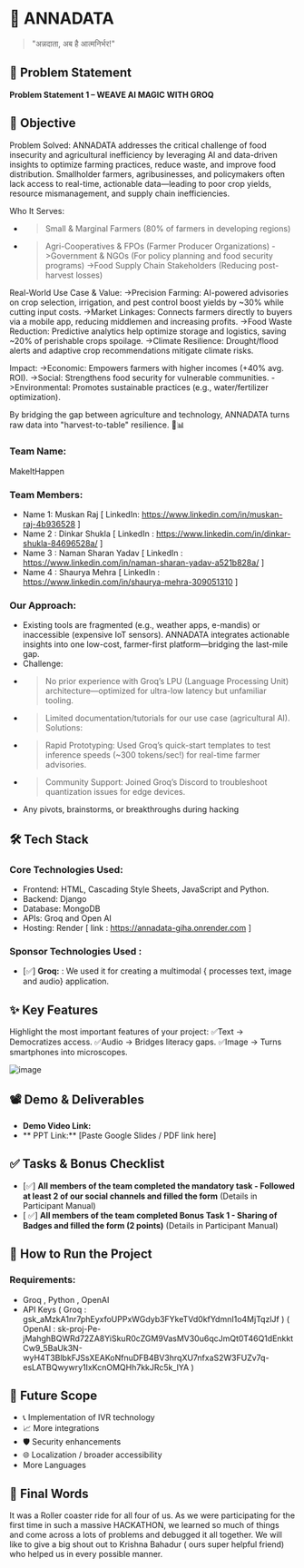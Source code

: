 # 🚀 ANNADATA

> "अन्नदाता, अब है आत्मनिर्भर!"

## 📌 Problem Statement

**Problem Statement 1 – WEAVE AI MAGIC WITH GROQ**

## 🎯 Objective
Problem Solved:
ANNADATA addresses the critical challenge of food insecurity and agricultural inefficiency by leveraging AI and data-driven insights to optimize farming practices, reduce waste, and improve food distribution. Smallholder farmers, agribusinesses, and policymakers often lack access to real-time, actionable data—leading to poor crop yields, resource mismanagement, and supply chain inefficiencies.

Who It Serves:
- > Small & Marginal Farmers (80% of farmers in developing regions)
- > Agri-Cooperatives & FPOs (Farmer Producer Organizations)
->Government & NGOs (For policy planning and food security programs)
->Food Supply Chain Stakeholders (Reducing post-harvest losses)

Real-World Use Case & Value:
->Precision Farming: AI-powered advisories on crop selection, irrigation, and pest control boost yields by ~30% while cutting input costs.
->Market Linkages: Connects farmers directly to buyers via a mobile app, reducing middlemen and increasing profits.
->Food Waste Reduction: Predictive analytics help optimize storage and logistics, saving ~20% of perishable crops spoilage.
->Climate Resilience: Drought/flood alerts and adaptive crop recommendations mitigate climate risks.

Impact:
->Economic: Empowers farmers with higher incomes (+40% avg. ROI).
->Social: Strengthens food security for vulnerable communities.
->Environmental: Promotes sustainable practices (e.g., water/fertilizer optimization).

By bridging the gap between agriculture and technology, ANNADATA turns raw data into "harvest-to-table" resilience. 🌱📊

### Team Name:  
MakeItHappen

### Team Members:  
- Name 1: Muskan Raj [ LinkedIn: https://www.linkedin.com/in/muskan-raj-4b936528 ]
- Name 2 : Dinkar Shukla  [ LinkedIn : https://www.linkedin.com/in/dinkar-shukla-84696528a/ ]
- Name 3 : Naman Sharan Yadav  [ LinkedIn : https://www.linkedin.com/in/naman-sharan-yadav-a521b828a/ ]
- Name 4 : Shaurya Mehra [ LinkedIn : https://www.linkedin.com/in/shaurya-mehra-309051310 ] 

### Our Approach:  
- Existing tools are fragmented (e.g., weather apps, e-mandis) or inaccessible (expensive IoT sensors). ANNADATA integrates actionable insights into one low-cost, farmer-first platform—bridging the last-mile gap.
- Challenge:
- > No prior experience with Groq’s LPU (Language Processing Unit) architecture—optimized for ultra-low latency but unfamiliar tooling.
- > Limited documentation/tutorials for our use case (agricultural AI).
Solutions:
- > Rapid Prototyping: Used Groq’s quick-start templates to test inference speeds (~300 tokens/sec!) for real-time farmer advisories.
- > Community Support: Joined Groq’s Discord to troubleshoot quantization issues for edge devices.
- Any pivots, brainstorms, or breakthroughs during hacking  

## 🛠️ Tech Stack

### Core Technologies Used:
- Frontend: HTML, Cascading Style Sheets, JavaScript and Python.
- Backend: Django
- Database: MongoDB
- APIs: Groq and Open AI 
- Hosting: Render [ link : https://annadata-giha.onrender.com ]

### Sponsor Technologies Used : 
- [✅] **Groq:** : We used it for creating a multimodal { processes text, image and audio} application.

## ✨ Key Features
Highlight the most important features of your project:
✅Text → Democratizes access.
✅Audio → Bridges literacy gaps.
✅Image → Turns smartphones into microscopes.

![image](https://github.com/user-attachments/assets/97927526-0c32-411a-85cf-9c500e485352)

## 📽️ Demo & Deliverables
- **Demo Video Link:** 
- ** PPT Link:** [Paste Google Slides / PDF link here]  

## ✅ Tasks & Bonus Checklist

- [✅] **All members of the team completed the mandatory task - Followed at least 2 of our social channels and filled the form** (Details in Participant Manual)  
- [ ✅] **All members of the team completed Bonus Task 1 - Sharing of Badges and filled the form (2 points)**  (Details in Participant Manual)

## 🧪 How to Run the Project

### Requirements:
- Groq , Python , OpenAI 
- API Keys ( Groq : 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 ) ( OpenAI : 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 ) 

## 🧬 Future Scope
- 📞 Implementation of IVR technology 
- 📈 More integrations  
- 🛡️ Security enhancements  
- 🌐 Localization / broader accessibility
-  More Languages
  
## 🏁 Final Words
It was a Roller coaster ride for all four of us. As we were participating for the first time in such a massive HACKATHON, we learned so much of things and come across a lots of problems and debugged it all together. 
We will like to give a big shout out to  Krishna Bahadur ( ours super helpful friend) who helped us in every possible manner.  
